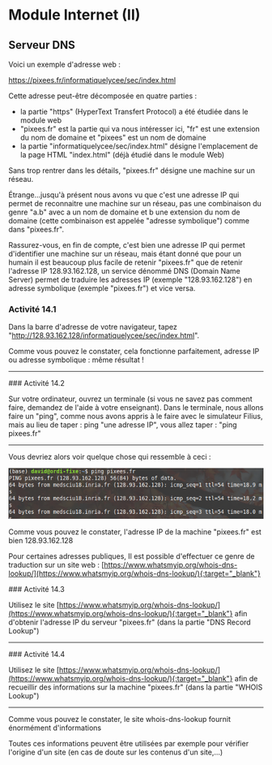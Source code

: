 # Module Internet (II)
## Serveur DNS

Voici un exemple d'adresse web :

https://pixees.fr/informatiquelycee/sec/index.html

Cette adresse peut-être décomposée en quatre parties :

- la partie "https" (HyperText Transfert Protocol) a été étudiée dans le module web
- "pixees.fr" est la partie qui va nous intéresser ici, "fr" est une extension du nom de domaine et "pixees" est un nom de domaine
- la partie "informatiquelycee/sec/index.html" désigne l'emplacement de la page HTML "index.html" (déjà étudié dans le module Web)

Sans trop rentrer dans les détails, "pixees.fr" désigne une machine sur un réseau.

Étrange...jusqu'à présent nous avons vu que c'est une adresse IP qui permet de reconnaitre une machine sur un réseau, pas une combinaison du genre "a.b" avec a un nom de domaine et b une extension du nom de domaine (cette combinaison est appelée "adresse symbolique") comme dans "pixees.fr".

Rassurez-vous, en fin de compte, c'est bien une adresse IP qui permet d'identifier une machine sur un réseau, mais étant donné que pour un humain il est beaucoup plus facile de retenir "pixees.fr" que de retenir l'adresse IP 128.93.162.128, un service dénommé DNS (Domain Name Server) permet de traduire les adresses IP (exemple "128.93.162.128") en adresse symbolique (exemple "pixees.fr") et vice versa.

### Activité 14.1

Dans la barre d'adresse de votre navigateur, tapez "http://128.93.162.128/informatiquelycee/sec/index.html".

Comme vous pouvez le constater, cela fonctionne parfaitement, adresse IP ou adresse symbolique : même résultat !
***

### Activité 14.2

Sur votre ordinateur, ouvrez un terminale (si vous ne savez pas comment faire, demandez de l'aide à votre enseignant). Dans le terminale, nous allons faire un "ping", comme nous avons appris à le faire avec le simulateur Filius, mais au lieu de taper : ping "une adresse IP", vous allez taper : "ping pixees.fr"
***

Vous devriez alors voir quelque chose qui ressemble à ceci :

![](/img/dns_ping.png)

Comme vous pouvez le constater, l'adresse IP de la machine "pixees.fr" est bien 128.93.162.128

Pour certaines adresses publiques, Il est possible d'effectuer ce genre de traduction sur un site web : [https://www.whatsmyip.org/whois-dns-lookup/](https://www.whatsmyip.org/whois-dns-lookup/){:target="_blank"}

### Activité 14.3

Utilisez le site [https://www.whatsmyip.org/whois-dns-lookup/](https://www.whatsmyip.org/whois-dns-lookup/){:target="_blank"} afin d'obtenir l'adresse IP du serveur "pixees.fr" (dans la partie "DNS Record Lookup")
***

### Activité 14.4

Utilisez le site [https://www.whatsmyip.org/whois-dns-lookup/](https://www.whatsmyip.org/whois-dns-lookup/){:target="_blank"} afin de recueillir des informations sur la machine "pixees.fr" (dans la partie "WHOIS Lookup")
***

Comme vous pouvez le constater, le site whois-dns-lookup fournit énormément d'informations

Toutes ces informations peuvent être utilisées par exemple pour vérifier l'origine d'un site (en cas de doute sur les contenus d'un site,...)


